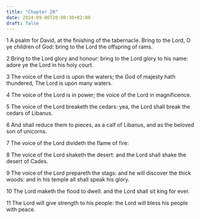 ```yaml
---
title: "Chapter 28"
date: 2024-09-06T20:00:30+02:00
draft: false
---
```



1 A psalm for David, at the finishing of the tabernacle. Bring to the Lord, O ye children of God: bring to the Lord the offspring of rams.

2 Bring to the Lord glory and honour: bring to the Lord glory to his name: adore ye the Lord in his holy court.

3 The voice of the Lord is upon the waters; the God of majesty hath thundered, The Lord is upon many waters.

4 The voice of the Lord is in power; the voice of the Lord in magnificence.

5 The voice of the Lord breaketh the cedars: yea, the Lord shall break the cedars of Libanus.

6 And shall reduce them to pieces, as a calf of Libanus, and as the beloved son of unicorns.

7 The voice of the Lord divideth the flame of fire:

8 The voice of the Lord shaketh the desert: and the Lord shall shake the desert of Cades.

9 The voice of the Lord prepareth the stags: and he will discover the thick woods: and in his temple all shall speak his glory.

10 The Lord maketh the flood to dwell: and the Lord shall sit king for ever.

11 The Lord will give strength to his people: the Lord will bless his people with peace.

